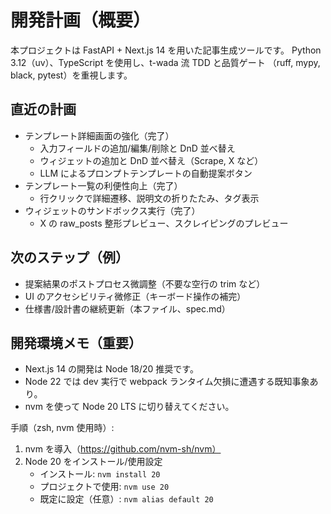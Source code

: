 # 開発計画（概要）

本プロジェクトは FastAPI + Next.js 14 を用いた記事生成ツールです。
Python 3.12（uv）、TypeScript を使用し、t-wada 流 TDD と品質ゲート
（ruff, mypy, black, pytest）を重視します。

## 直近の計画

-   テンプレート詳細画面の強化（完了）
    -   入力フィールドの追加/編集/削除と DnD 並べ替え
    -   ウィジェットの追加と DnD 並べ替え（Scrape, X など）
    -   LLM によるプロンプトテンプレートの自動提案ボタン
-   テンプレート一覧の利便性向上（完了）
    -   行クリックで詳細遷移、説明文の折りたたみ、タグ表示
-   ウィジェットのサンドボックス実行（完了）
    -   X の raw_posts 整形プレビュー、スクレイピングのプレビュー

## 次のステップ（例）

-   提案結果のポストプロセス微調整（不要な空行の trim など）
-   UI のアクセシビリティ微修正（キーボード操作の補完）
-   仕様書/設計書の継続更新（本ファイル、spec.md）

## 開発環境メモ（重要）

-   Next.js 14 の開発は Node 18/20 推奨です。
-   Node 22 では dev 実行で webpack ランタイム欠損に遭遇する既知事象あり。
-   nvm を使って Node 20 LTS に切り替えてください。

手順（zsh, nvm 使用時）:

1. nvm を導入（https://github.com/nvm-sh/nvm）
2. Node 20 をインストール/使用設定
    - インストール: `nvm install 20`
    - プロジェクトで使用: `nvm use 20`
    - 既定に設定（任意）: `nvm alias default 20`
